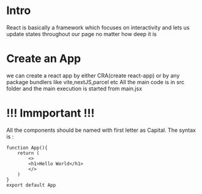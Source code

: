 # Intro
React is basically a framework which focuses on interactivity and lets us update states throughout our page no matter how deep it is

# Create an App
we can create a react app by either CRA(create react-app) or by any package bundlers like vite,nextJS,parcel etc
All the main code is in src folder and the main execution is started from main.jsx

#                                                        !!! Immportant !!!

All the components should be named with first letter as Capital. 
The syntax is :
```
function App(){
    return (
        <>
        <h1>Hello World</h1>
        </>
    )
}
export default App
```